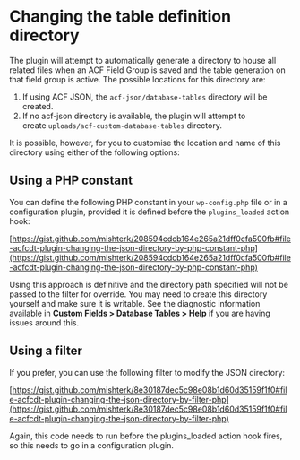 # Changing the table definition directory

The plugin will attempt to automatically generate a directory to house all related files when an ACF Field Group is saved and the table generation on that field group is active. The possible locations for this directory are:

1. If using ACF JSON, the `acf-json/database-tables` directory will be created.
2. If no acf-json directory is available, the plugin will attempt to create `uploads/acf-custom-database-tables` directory.

It is possible, however, for you to customise the location and name of this directory using either of the following options:

## Using a PHP constant

You can define the following PHP constant in your `wp-config.php` file or in a configuration plugin, provided it is defined before the `plugins_loaded` action hook:

[https://gist.github.com/mishterk/208594cdcb164e265a21dff0cfa500fb#file-acfcdt-plugin-changing-the-json-directory-by-php-constant-php](https://gist.github.com/mishterk/208594cdcb164e265a21dff0cfa500fb#file-acfcdt-plugin-changing-the-json-directory-by-php-constant-php)

Using this approach is definitive and the directory path specified will not be passed to the filter for override. You may need to create this directory yourself and make sure it is writable. See the diagnostic information available in **Custom Fields > Database Tables > Help** if you are having issues around this.

## Using a filter

If you prefer, you can use the following filter to modify the JSON directory:

[https://gist.github.com/mishterk/8e30187dec5c98e08b1d60d35159f1f0#file-acfcdt-plugin-changing-the-json-directory-by-filter-php](https://gist.github.com/mishterk/8e30187dec5c98e08b1d60d35159f1f0#file-acfcdt-plugin-changing-the-json-directory-by-filter-php)

Again, this code needs to run before the plugins_loaded action hook fires, so this needs to go in a configuration plugin.